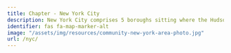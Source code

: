 ```yaml
---
title: Chapter - New York City
description: New York City comprises 5 boroughs sitting where the Hudson River meets the Atlantic Ocean.
identifier: fas fa-map-marker-alt
image: "/assets/img/resources/community-new-york-area-photo.jpg"
url: /nyc/
---
```

